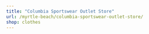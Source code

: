 ```yaml
---
title: "Columbia Sportswear Outlet Store"
url: /myrtle-beach/columbia-sportswear-outlet-store/
shop: clothes
---
```

